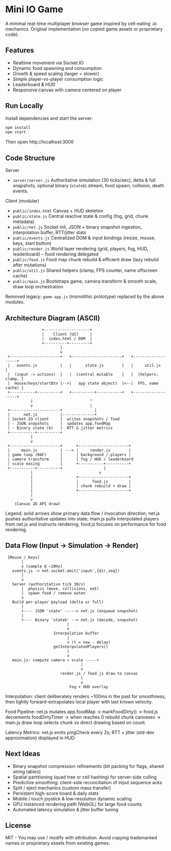 # Mini IO Game

A minimal real-time multiplayer browser game inspired by cell-eating .io mechanics. Original implementation (no copied game assets or proprietary code).

## Features

- Realtime movement via Socket.IO
- Dynamic food spawning and consumption
- Growth & speed scaling (larger = slower)
- Simple player-vs-player consumption logic
- Leaderboard & HUD
- Responsive canvas with camera centered on player

## Run Locally

Install dependencies and start the server:

```bash
npm install
npm start
```

Then open http://localhost:3000

## Code Structure

Server

- `server/server.js` Authoritative simulation (30 ticks/sec), delta & full snapshots, optional binary (`stateb`) stream, food spawn, collision, death events.

Client (modular)

- `public/index.html` Canvas + HUD skeleton
- `public/state.js` Central reactive state & config (fog, grid, chunk metadata)
- `public/net.js` Socket init, JSON + binary snapshot ingestion, interpolation buffer, RTT/jitter stats
- `public/events.js` Centralized DOM & input bindings (resize, mouse, keys, start button)
- `public/render.js` World layer rendering (grid, players, fog, HUD, leaderboard) – food rendering delegated
- `public/food.js` Food map chunk rebuild & efficient draw (lazy rebuild after mutations)
- `public/util.js` Shared helpers (clamp, FPS counter, name offscreen cache)
- `public/main.js` Bootstraps game, camera transform & smooth scale, draw loop orchestration

Removed legacy: `game-app.js` (monolithic prototype) replaced by the above modules.

## Architecture Diagram (ASCII)

```
			    +--------------------+
			    |    Client (UI)     |
			    |  index.html / DOM  |
			    +----------+---------+
						|
						v
 +----------------------+   +----------------------+   +-------------------+
 |   events.js          |   |      state.js        |   |     util.js       |
 |  (input -> actions)  |   |  (central mutable    |   |  (helpers: clamp, |
 |  mouse/keys/startBtn |-->|   app state object)  |<--|  FPS, name cache) |
 +-----------+----------+   +----------+-----------+   +-------------------+
		   |                         ^
		   v                         |
 +----------------------+              |
 |      net.js          |--------------+
 | Socket.IO client     |  writes snapshots / food
 | - JSON snapshots     |  updates app.foodMap
 | - Binary state (b)   |  RTT & jitter metrics
 +-----------+----------+
		   |
		   v
 +----------------------+      +----------------------+
 |     main.js          | ---> |     render.js        |
 | game loop (RAF)      |      | background / players |
 | camera transform     |      | fog / HUD / leaderboard
 | scale easing         |      +-----------+----------+
 +-----------+----------+                  |
		   |                             v
		   |                   +----------------------+
		   |                   |      food.js         |
		   |                   | chunk rebuild + draw |
		   |                   +----------------------+
		   |
		   v
    (Canvas 2D API draw)
```

Legend: solid arrows show primary data flow / invocation direction; net.js pushes authoritative updates into state; main.js pulls interpolated players from net.js and instructs rendering; food.js focuses on performance for food rendering.

## Data Flow (Input -> Simulation -> Render)

```
 [Mouse / Keys]
	   |
	   v (sample @ ~20Hz)
   events.js -> net.socket.emit('input',{dir,seq})
	   |
	   v
   Server (authoritative tick 30/s)
	   |  physics (move, collisions, eat)
	   |  spawn food / remove eaten
	   v
   Build per-player payload (delta or full)
	   |
	   +---- JSON 'state' -----> net.js (enqueue snapshot)
	   |
	   +---- Binary 'stateb' --> net.js (decode, snapshot)
						   |
						   v
					 Interpolation buffer
						   |
						   v (t = now - delay)
					 getInterpolatedPlayers()
						   |
						   v
   main.js: compute camera + scale -----+
								 |
								 v
					    render.js / food.js draw to canvas
								 |
								 v
							Fog + HUD overlay
```

Interpolation: client deliberately renders ~100ms in the past for smoothness, then lightly forward-extrapolates local player with last known velocity.

Food Pipeline: net.js mutates app.foodMap -> markFoodDirty() -> food.js decrements foodDirtyTimer -> when reaches 0 rebuild chunk canvases -> main.js draw loop selects chunk vs direct drawing based on count.

Latency Metrics: net.js emits pingCheck every 2s; RTT + jitter (std-dev approximation) displayed in HUD.

## Next Ideas

- Binary snapshot compression refinements (bit packing for flags, shared string tables)
- Spatial partitioning (quad tree or cell hashing) for server-side culling
- Predictive smoothing: client-side reconciliation of input sequence acks
- Split / eject mechanics (custom mass transfer)
- Persistent high-score board & daily stats
- Mobile / touch joystick & low-resolution dynamic scaling
- GPU instanced rendering path (WebGL) for large food counts
- Automated latency simulation & jitter buffer tuning

## License

MIT - You may use / modify with attribution. Avoid copying trademarked names or proprietary assets from existing games.
